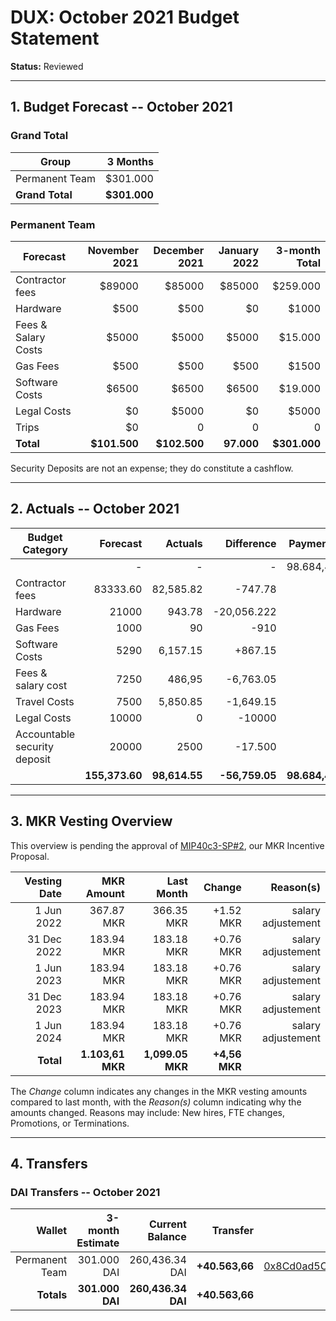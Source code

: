 # DUX: October 2021 Budget Statement

**Status:** Reviewed

---

## 1. Budget Forecast -- October 2021

### Grand Total

| Group           |     3 Months |
| --------------- | -----------: |
| Permanent Team  |     $301.000 |
| **Grand Total** | **$301.000** |

### Permanent Team

| Forecast            | November 2021 | December 2021 | January 2022 | 3-month Total |
| ------------------- | ------------: | ------------: | -----------: | ------------: |
| Contractor fees     |        $89000 |        $85000 |       $85000 |      $259.000 |
| Hardware            |          $500 |          $500 |           $0 |         $1000 |
| Fees & Salary Costs |         $5000 |         $5000 |        $5000 |       $15.000 |
| Gas Fees            |          $500 |          $500 |         $500 |         $1500 |
| Software Costs      |         $6500 |         $6500 |        $6500 |       $19.000 |
| Legal Costs         |            $0 |         $5000 |           $0 |         $5000 |
| Trips               |            $0 |             0 |            0 |             0 |
| **Total**           |  **$101.500** |  **$102.500** |   **97.000** |  **$301.000** |

Security Deposits are not an expense; they do constitute a cashflow.

---

## 2. Actuals -- October 2021

| Budget Category              |       Forecast |       Actuals |     Difference |      Payments |
| ---------------------------- | -------------: | ------------: | -------------: | ------------: |
|                              |              - |             - |              - |     98.684,46 |
| Contractor fees              |       83333.60 |     82,585.82 |        -747.78 |             - |
| Hardware                     |          21000 |        943.78 |    -20,056.222 |             - |
| Gas Fees                     |           1000 |            90 |           -910 |             - |
| Software Costs               |           5290 |      6,157.15 |        +867.15 |             - |
| Fees & salary cost           |           7250 |        486,95 |      -6,763.05 |             - |
| Travel Costs                 |           7500 |      5,850.85 |      -1,649.15 |             - |
| Legal Costs                  |          10000 |             0 |         -10000 |             - |
| Accountable security deposit |          20000 |          2500 |        -17.500 |             - |
|                              | **155,373.60** | **98,614.55** | **-56,759.05** | **98.684,46** |

---

## 3. MKR Vesting Overview

This overview is pending the approval of [MIP40c3-SP#2](), our MKR Incentive Proposal.

| Vesting Date |       MKR Amount |       Last Month |        Change |          Reason(s) |
| -----------: | ---------------: | ---------------: | ------------: | -----------------: |
|   1 Jun 2022 |       367.87 MKR |       366.35 MKR |     +1.52 MKR | salary adjustement |
|  31 Dec 2022 |       183.94 MKR |       183.18 MKR |     +0.76 MKR | salary adjustement |
|   1 Jun 2023 |       183.94 MKR |       183.18 MKR |     +0.76 MKR | salary adjustement |
|  31 Dec 2023 |       183.94 MKR |       183.18 MKR |     +0.76 MKR | salary adjustement |
|   1 Jun 2024 |       183.94 MKR |       183.18 MKR |     +0.76 MKR | salary adjustement |
|    **Total** | **1.103,61 MKR** | **1,099.05 MKR** | **+4,56 MKR** |                    |

The _Change_ column indicates any changes in the MKR vesting amounts compared to last month, with the _Reason(s)_ column indicating why the amounts changed. Reasons may include: New hires, FTE changes, Promotions, or Terminations.

---

## 4. Transfers

### DAI Transfers -- October 2021

|         Wallet | 3-month Estimate |    Current Balance |       Transfer |                                                                                                                    Multi-sig Address |
| -------------: | ---------------: | -----------------: | -------------: | -----------------------------------------------------------------------------------------------------------------------------------: |
| Permanent Team |      301.000 DAI |     260,436.34 DAI | **+40.563,66** | [0x8Cd0ad5C55498Aacb72b6689E1da5A284C69c0C7](https://gnosis-safe.io/app/#/safes/0x8Cd0ad5C55498Aacb72b6689E1da5A284C69c0C7/balances) |
|     **Totals** |  **301.000 DAI** | **260,436.34 DAI** | **+40.563,66** |                                                                                                                                      |
